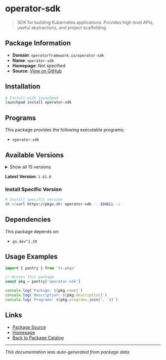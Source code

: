 # operator-sdk

> SDK for building Kubernetes applications. Provides high level APIs, useful abstractions, and project scaffolding.

## Package Information

- **Domain**: `operatorframework.io/operator-sdk`
- **Name**: `operator-sdk`
- **Homepage**: Not specified
- **Source**: [View on GitHub](https://github.com/pkgxdev/pantry/tree/main/projects/operatorframework.io/operator-sdk/package.yml)

## Installation

```bash
# Install with launchpad
launchpad install operator-sdk
```

## Programs

This package provides the following executable programs:

- `operator-sdk`

## Available Versions

<details>
<summary>Show all 15 versions</summary>

- `1.41.0`, `1.40.0`, `1.39.2`, `1.39.1`, `1.39.0`
- `1.38.0`, `1.37.0`, `1.36.1`, `1.36.0`, `1.35.0`
- `1.34.2`, `1.34.1`, `1.34.0`, `1.33.0`, `1.32.0`

</details>

**Latest Version**: `1.41.0`

### Install Specific Version

```bash
# Install specific version
sh <(curl https://pkgx.sh) operator-sdk -- $SHELL -i
```

## Dependencies

This package depends on:

- `go.dev^1.19`

## Usage Examples

```typescript
import { pantry } from 'ts-pkgx'

// Access this package
const pkg = pantry['operator-sdk']

console.log(`Package: ${pkg.name}`)
console.log(`Description: ${pkg.description}`)
console.log(`Programs: ${pkg.programs.join(', ')}`)
```

## Links

- [Package Source](https://github.com/pkgxdev/pantry/tree/main/projects/operatorframework.io/operator-sdk/package.yml)
- [Homepage](#)
- [Back to Package Catalog](../../../package-catalog.md)

---

*This documentation was auto-generated from package data.*
